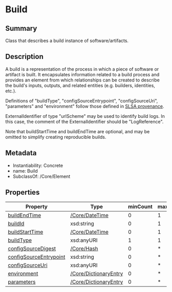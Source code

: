 <!-- Automatically generated by spec-parser v2.0.0 on 2024-01-08T22:20:56.273795+00:00 -->
<!-- SPDX-License-Identifier: Community-Spec-1.0 -->

# Build

## Summary

Class that describes a build instance of software/artifacts.


## Description

A build is a representation of the process in which a piece of software or artifact is built. It encapsulates information related to a build process and
provides an element from which relationships can be created to describe the build's inputs, outputs, and related entities (e.g. builders, identities, etc.).

Definitions of "buildType", "configSourceEntrypoint", "configSourceUri", "parameters" and "environment" follow those defined in [SLSA provenance](https://slsa.dev/provenance/v0.2).

ExternalIdentifier of type "urlScheme" may be used to identify build logs. In this case, the comment of the ExternalIdentifier should be "LogReference".

Note that buildStartTime and buildEndTime are optional, and may be omitted to simplify creating reproducible builds.


## Metadata

- Instantiability: Concrete
- name: Build
- SubclassOf: /Core/Element



## Properties

| Property | Type | minCount | maxCount |
|---|---|---|---|
| [buildEndTime](../Properties/buildEndTime.md) | [/Core/DateTime](../../Core/Datatypes/DateTime.md) | 0 | 1 |
| [buildId](../Properties/buildId.md) | xsd:string | 0 | 1 |
| [buildStartTime](../Properties/buildStartTime.md) | [/Core/DateTime](../../Core/Datatypes/DateTime.md) | 0 | 1 |
| [buildType](../Properties/buildType.md) | xsd:anyURI | 1 | 1 |
| [configSourceDigest](../Properties/configSourceDigest.md) | [/Core/Hash](../../Core/Classes/Hash.md) | 0 | * |
| [configSourceEntrypoint](../Properties/configSourceEntrypoint.md) | xsd:string | 0 | * |
| [configSourceUri](../Properties/configSourceUri.md) | xsd:anyURI | 0 | * |
| [environment](../Properties/environment.md) | [/Core/DictionaryEntry](../../Core/Classes/DictionaryEntry.md) | 0 | * |
| [parameters](../Properties/parameters.md) | [/Core/DictionaryEntry](../../Core/Classes/DictionaryEntry.md) | 0 | * |

